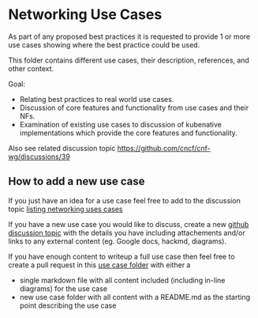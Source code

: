 # Networking Use Cases

As part of any proposed best practices it is requested to provide 1 or more use cases showing where the best practice could be used.

This folder contains different use cases, their description, references, and other context.

Goal:

- Relating best practices to real world use cases.
- Discussion of core features and functionality from use cases and their NFs.
- Examination of existing use cases to discussion of kubenative implementations which provide the core features and functionality.

Also see related discussion topic https://github.com/cncf/cnf-wg/discussions/39

## How to add a new use case

If you just have an idea for a use case feel free to add to the discussion topic [listing networking uses cases](https://github.com/cncf/cnf-wg/discussions/39)

If you have a new use case you would like to discuss, create a new [github discussion topic](https://github.com/cncf/cnf-wg/discussions) with the details you have including attachements and/or links to any external content (eg. Google docs, hackmd, diagrams).

If you have enough content to writeup a full use case then feel free to create a pull request in this [use case folder](https://github.com/cncf/cnf-wg/tree/master/use-case) with either a
- single markdown file with all content included (including in-line diagrams) for the use case
- new use case folder with all content with a README.md as the starting point describing the use case
